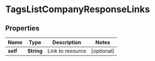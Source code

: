 

# TagsListCompanyResponseLinks


## Properties

| Name | Type | Description | Notes |
|------------ | ------------- | ------------- | -------------|
|**self** | **String** | Link to resource |  [optional] |



